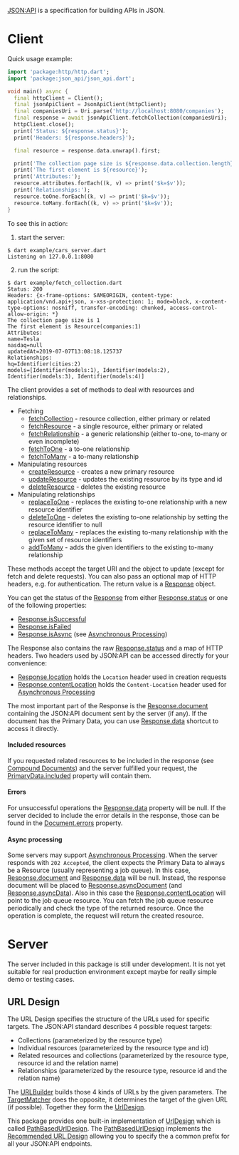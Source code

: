 [JSON:API](http://jsonapi.org) is a specification for building APIs in JSON. 

# Client
Quick usage example:
```dart
import 'package:http/http.dart';
import 'package:json_api/json_api.dart';

void main() async {
  final httpClient = Client();
  final jsonApiClient = JsonApiClient(httpClient);
  final companiesUri = Uri.parse('http://localhost:8080/companies');
  final response = await jsonApiClient.fetchCollection(companiesUri);
  httpClient.close();
  print('Status: ${response.status}');
  print('Headers: ${response.headers}');

  final resource = response.data.unwrap().first;

  print('The collection page size is ${response.data.collection.length}');
  print('The first element is ${resource}');
  print('Attributes:');
  resource.attributes.forEach((k, v) => print('$k=$v'));
  print('Relationships:');
  resource.toOne.forEach((k, v) => print('$k=$v'));
  resource.toMany.forEach((k, v) => print('$k=$v'));
}
```
To see this in action:
 
 1. start the server:
```
$ dart example/cars_server.dart
Listening on 127.0.0.1:8080
```
2. run the script:
```
$ dart example/fetch_collection.dart 
Status: 200
Headers: {x-frame-options: SAMEORIGIN, content-type: application/vnd.api+json, x-xss-protection: 1; mode=block, x-content-type-options: nosniff, transfer-encoding: chunked, access-control-allow-origin: *}
The collection page size is 1
The first element is Resource(companies:1)
Attributes:
name=Tesla
nasdaq=null
updatedAt=2019-07-07T13:08:18.125737
Relationships:
hq=Identifier(cities:2)
models=[Identifier(models:1), Identifier(models:2), Identifier(models:3), Identifier(models:4)]
```

The client provides a set of methods to deal with resources and relationships.
- Fetching
    - [fetchCollection](https://pub.dev/documentation/json_api/latest/client/JsonApiClient/fetchCollection.html) - resource collection, either primary or related
    - [fetchResource](https://pub.dev/documentation/json_api/latest/client/JsonApiClient/fetchResource.html) - a single resource, either primary or related
    - [fetchRelationship](https://pub.dev/documentation/json_api/latest/client/JsonApiClient/fetchRelationship.html) - a generic relationship (either to-one, to-many or even incomplete)
    - [fetchToOne](https://pub.dev/documentation/json_api/latest/client/JsonApiClient/fetchToOne.html) - a to-one relationship
    - [fetchToMany](https://pub.dev/documentation/json_api/latest/client/JsonApiClient/fetchToMany.html) - a to-many relationship
- Manipulating resources
    - [createResource](https://pub.dev/documentation/json_api/latest/client/JsonApiClient/createResource.html) - creates a new primary resource
    - [updateResource](https://pub.dev/documentation/json_api/latest/client/JsonApiClient/updateResource.html) - updates the existing resource by its type and id
    - [deleteResource](https://pub.dev/documentation/json_api/latest/client/JsonApiClient/deleteResource.html) - deletes the existing resource
- Manipulating relationships
    - [replaceToOne](https://pub.dev/documentation/json_api/latest/client/JsonApiClient/replaceToOne.html) - replaces the existing to-one relationship with a new resource identifier
    - [deleteToOne](https://pub.dev/documentation/json_api/latest/client/JsonApiClient/deleteToOne.html) - deletes the existing to-one relationship by setting the resource identifier to null
    - [replaceToMany](https://pub.dev/documentation/json_api/latest/client/JsonApiClient/replaceToMany.html) - replaces the existing to-many relationship with the given set of resource identifiers
    - [addToMany](https://pub.dev/documentation/json_api/latest/client/JsonApiClient/addToMany.html) - adds the given identifiers to the existing to-many relationship
    
These methods accept the target URI and the object to update (except for fetch and delete requests).
You can also pass an optional map of HTTP headers, e.g. for authentication. The return value
is a [Response] object. 

You can get the status of the [Response] from either [Response.status] or one of the following properties: 
- [Response.isSuccessful]
- [Response.isFailed]
- [Response.isAsync] (see [Asynchronous Processing])

The Response also contains the raw [Response.status] and a map of HTTP headers.
Two headers used by JSON:API can be accessed directly for your convenience:
- [Response.location] holds the `Location` header used in creation requests
- [Response.contentLocation] holds the `Content-Location` header used for [Asynchronous Processing]

The most important part of the Response is the [Response.document] containing the JSON:API document sent by the server (if any). 
If the document has the Primary Data, you can use [Response.data] shortcut to access it directly.

#### Included resources
If you requested related resources to be included in the response (see [Compound Documents]) and the server fulfilled
your request, the [PrimaryData.included] property will contain them.

#### Errors
For unsuccessful operations the [Response.data] property will be null. 
If the server decided to include the error details in the response, those can be found in the  [Document.errors] property.

#### Async processing
Some servers may support [Asynchronous Processing].
When the server responds with `202 Accepted`, the client expects the Primary Data to always be a Resource (usually
representing a job queue). In this case, [Response.document] and [Response.data] will be null. Instead, 
the response document will be placed to [Response.asyncDocument] (and [Response.asyncData]). 
Also in this case the [Response.contentLocation]
will point to the job queue resource. You can fetch the job queue resource periodically and check
the type of the returned resource. Once the operation is complete, the request will return the created resource.

# Server
The server included in this package is still under development. It is not yet suitable for real production environment
except maybe for really simple demo or testing cases.

## URL Design
The URL Design specifies the structure of the URLs used for specific targets. The JSON:API standard describes 4
possible request targets:
- Collections (parameterized by the resource type)
- Individual resources (parameterized by the resource type and id)
- Related resources and collections (parameterized by the resource type, resource id and the relation name)
- Relationships (parameterized by the resource type, resource id and the relation name)

The [URLBuilder] builds those 4 kinds of URLs by the given parameters. The [TargetMatcher] does the opposite,
it determines the target of the given URL (if possible). Together they form the [UrlDesign].

This package provides one built-in implementation of [UrlDesign] which is called [PathBasedUrlDesign].
The [PathBasedUrlDesign] implements the [Recommended URL Design] allowing you to specify the a common prefix
for all your JSON:API endpoints.


[Response]: https://pub.dev/documentation/json_api/latest/client/Response-class.html
[Response.data]: https://pub.dev/documentation/json_api/latest/client/Response/data.html
[Response.document]: https://pub.dev/documentation/json_api/latest/client/Response/document.html
[Response.isSuccessful]: https://pub.dev/documentation/json_api/latest/client/Response/isSuccessful.html
[Response.isFailed]: https://pub.dev/documentation/json_api/latest/client/Response/isFailed.html
[Response.isAsync]: https://pub.dev/documentation/json_api/latest/client/Response/isAsync.html
[Response.location]: https://pub.dev/documentation/json_api/latest/client/Response/location.html
[Response.contentLocation]: https://pub.dev/documentation/json_api/latest/client/Response/contentLocation.html
[Response.status]: https://pub.dev/documentation/json_api/latest/client/Response/status.html
[Response.asyncDocument]: https://pub.dev/documentation/json_api/latest/client/Response/asyncDocument.html
[Response.asyncData]: https://pub.dev/documentation/json_api/latest/client/Response/asyncData.html

[PrimaryData.included]: https://pub.dev/documentation/json_api/latest/document/PrimaryData/included.html
[Document.errors]: https://pub.dev/documentation/json_api/latest/document/Document/errors.html
[URLBuilder]: https://pub.dev/documentation/json_api/latest/url_design/UrlBuilder-class.html
[TargetMatcher]: https://pub.dev/documentation/json_api/latest/url_design/TargetMatcher-class.html
[UrlDesign]: https://pub.dev/documentation/json_api/latest/url_design/UrlDesign-class.html
[PathBasedUrlDesign]: https://pub.dev/documentation/json_api/latest/url_design/PathBasedUrlDesign-class.html

[Asynchronous Processing]: https://jsonapi.org/recommendations/#asynchronous-processing
[Compound Documents]: https://jsonapi.org/format/#document-compound-documents
[Recommended URL Design]: https://jsonapi.org/recommendations/#urls